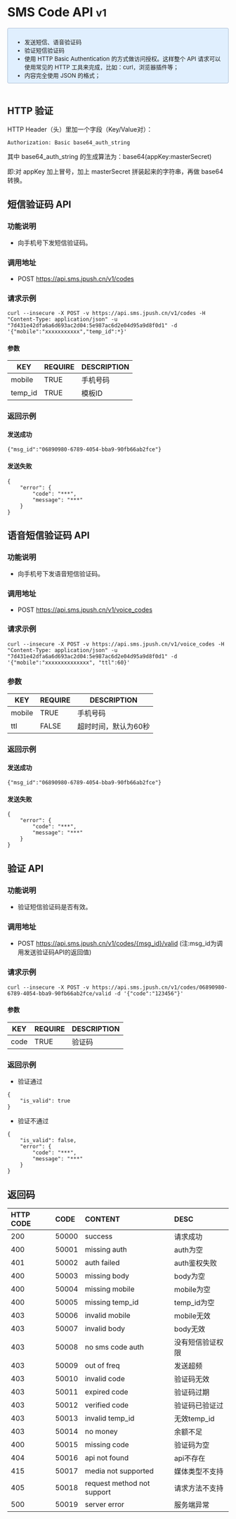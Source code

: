 # SMS Code API <small>v1</small>
<div style="font-size:13px;background: #E0EFFE;border: 1px solid #ACBFD7;border-radius: 3px;padding: 8px 16px;">
<ul style="margin-bottom: 0;">
<li>发送短信、语音验证码</li>
<li>验证短信验证码</li>
<li>使用 HTTP Basic Authentication 的方式做访问授权。这样整个 API 请求可以使用常见的 HTTP 工具来完成，比如：curl，浏览器插件等；</li>
<li>内容完全使用 JSON 的格式；</li>
</ul>
</div>
</br>

## HTTP 验证

HTTP Header（头）里加一个字段（Key/Value对）：

```
Authorization: Basic base64_auth_string
```

其中 base64_auth_string 的生成算法为：base64(appKey:masterSecret)


即:对 appKey 加上冒号，加上 masterSecret 拼装起来的字符串，再做 base64 转换。

## 短信验证码 API

### 功能说明

- 向手机号下发短信验证码。

### 调用地址

- POST https://api.sms.jpush.cn/v1/codes

### 请求示例

```
curl --insecure -X POST -v https://api.sms.jpush.cn/v1/codes -H "Content-Type: application/json" -u "7d431e42dfa6a6d693ac2d04:5e987ac6d2e04d95a9d8f0d1" -d '{"mobile":"xxxxxxxxxxx","temp_id":*}'
```

#### 参数

|KEY|REQUIRE|DESCRIPTION|
|----|----|----|
|mobile|TRUE|手机号码|
|temp_id|TRUE|模板ID|

### 返回示例

#### 发送成功

```
{"msg_id":"06890980-6789-4054-bba9-90fb66ab2fce"}
```

#### 发送失败

```
{
    "error": {
        "code": "***",
        "message": "***"
    }
}
```

## 语音短信验证码 API

### 功能说明

- 向手机号下发语音短信验证码。

### 调用地址

- POST https://api.sms.jpush.cn/v1/voice_codes

### 请求示例

```
curl --insecure -X POST -v https://api.sms.jpush.cn/v1/voice_codes -H "Content-Type: application/json" -u "7d431e42dfa6a6d693ac2d04:5e987ac6d2e04d95a9d8f0d1" -d '{"mobile":"xxxxxxxxxxxxxx", "ttl":60}'
```

### 参数

|KEY|REQUIRE|DESCRIPTION|
|----|----|----|
|mobile|TRUE|手机号码|
|ttl|FALSE|超时时间，默认为60秒|

### 返回示例

#### 发送成功

```
{"msg_id":"06890980-6789-4054-bba9-90fb66ab2fce"}
```

#### 发送失败

```
{
    "error": {
        "code": "***",
        "message": "***"
    }
}
```

## 验证 API

### 功能说明

- 验证短信验证码是否有效。

### 调用地址

- POST https://api.sms.jpush.cn/v1/codes/{msg_id}/valid
(注:msg_id为调用发送验证码API的返回值)

### 请求示例

```
curl --insecure -X POST -v https://api.sms.jpush.cn/v1/codes/06890980-6789-4054-bba9-90fb66ab2fce/valid -d '{"code":"123456"}'
```

#### 参数

|KEY|REQUIRE|DESCRIPTION|
|----|----|----|
|code|TRUE|验证码|

### 返回示例

- 验证通过

```
{
    "is_valid": true
}
```
    
- 验证不通过

```
{
    "is_valid": false,
    "error": {
        "code": "***",
        "message": "***"
    }
}
```

## 返回码

|HTTP CODE| CODE| CONTENT  | DESC|
|:--- |:--- |:--- |:----
|200|50000|success|请求成功
|400|50001|missing auth|auth为空
|401|50002|auth failed|auth鉴权失败
|400|50003|missing body|body为空
|400|50004|missing mobile|mobile为空
|400|50005|missing  temp_id|temp_id为空
|403|50006|invalid mobile|mobile无效
|403|50007|invalid body|body无效
|403|50008|no sms code auth|没有短信验证权限
|403|50009|out of freq|发送超频
|403|50010|invalid code|验证码无效
|403|50011|expired code|验证码过期
|403|50012|verified code|验证码已验证过
|403|50013|invalid temp_id|无效temp_id
|403|50014|no money|余额不足
|400|50015|missing code|验证码为空
|404|50016|api not found|api不存在
|415|50017|media not supported|媒体类型不支持
|405|50018|request method not support|请求方法不支持
|500|50019|server error|服务端异常|

